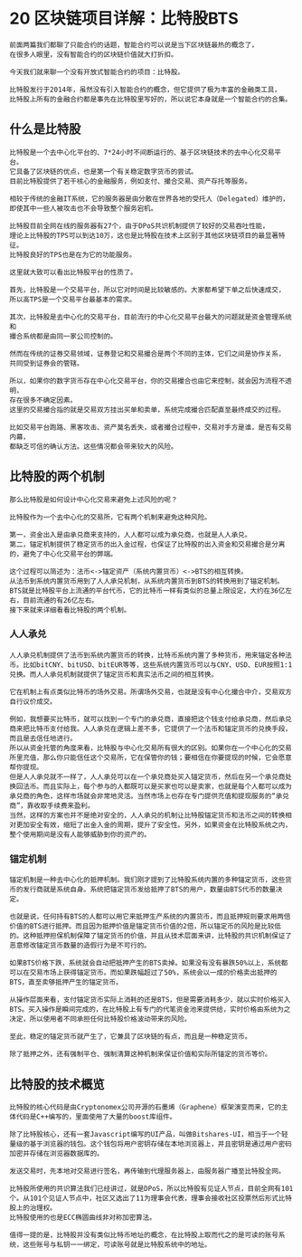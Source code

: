 # 20 区块链项目详解：比特股BTS

    前面两篇我们都聊了只能合约的话题，智能合约可以说是当下区块链最热的概念了，
    在很多人眼里，没有智能合约的区块链价值就大打折扣。

    今天我们就来聊一个没有开放式智能合约的项目：比特股。

    比特股发行于2014年，虽然没有引入智能合约的概念，但它提供了极为丰富的金融类工具，
    比特股上所有的金融合约都是事先在比特股里写好的，所以说它本身就是一个智能合约的合集。

## 什么是比特股

    比特股是一个去中心化平台的、7*24小时不间断运行的、基于区块链技术的去中心化交易平台。
    它具备了区块链的优点，也是第一个有关稳定数字货币的尝试。
    目前比特股提供了若干核心的金融服务，例如支付、撮合交易、资产存托等服务。

    相较于传统的金融IT系统，它的服务器是由分散在世界各地的受托人（Delegated）维护的，
    即使其中一些人被攻击也不会导致整个服务宕机。

    比特股目前全网在线的服务器有27个，由于DPoS共识机制提供了较好的交易吞吐性能，
    理论上比特股的TPS可以到达10万，这也是比特股在技术上区别于其他区块链项目的最显著特征。
    比特股良好的TPS也是在为它的功能服务。

    这里就大致可以看出比特股平台的性质了。

    首先，比特股是一个交易平台，所以它对时间是比较敏感的。大家都希望下单之后快速成交，
    所以高TPS是一个交易平台最基本的需求。

    其次，比特股是去中心化的交易平台，目前流行的中心化交易平台最大的问题就是资金管理系统和
    撮合系统都是由同一家公司控制的。

    然而在传统的证券交易领域，证券登记和交易撮合是两个不同的主体，它们之间是协作关系，
    共同受到证券会的管辖。

    所以，如果你的数字货币存在中心化交易平台，你的交易撮合也由它来控制，就会因为流程不透明，
    存在很多不确定因素。
    这里的交易撮合指的就是交易双方挂出买单和卖单，系统完成撮合匹配直至最终成交的过程。

    比如交易平台跑路、黑客攻击、资产莫名丢失，或者撮合过程中，交易对手方是谁，是否有交易内幕，
    都缺乏可信的确认方法。这些情况都会带来较大的风险。

## 比特股的两个机制

    那么比特股是如何设计中心化交易来避免上述风险的呢？

    比特股作为一个去中心化的交易所，它有两个机制来避免这种风险。

    第一，资金出入是由承兑商来支持的，人人都可以成为承兑商，也就是人人承兑。
    第二，锚定机制提供了稳定货币的出入金过程，也保证了比特股的出入资金和交易撮合是分离的，避免了中心化交易平台的弊端。

    这个过程可以简述为：法币<->锚定资产（系统内置货币）<->BTS的相互转换。
    从法币到系统内置货币用到了人人承兑机制，从系统内置货币到BTS的转换用到了锚定机制。
    BTS就是比特股平台上流通的平台代币，它的比特币一样有类似的总量上限设定，大约在36亿左右，目前流通的有26亿左右。
    接下来就来详细看看比特股的两个机制。

### 人人承兑

    人人承兑机制提供了法币到系统内置货币的转换，比特币系统内置了多种货币，用来锚定各种法币。比如bitCNY、bitUSD、bitEUR等等，这些系统内置货币可以与CNY、USD、EUR按照1:1兑换。而人人承兑机制就提供了锚定货币和真实法币之间的相互转换。

    它在机制上有点类似比特币的场外交易。所谓场外交易，也就是没有中心化撮合中介，交易双方自行议价成交。

    例如，我想要买比特币，就可以找到一个专门的承兑商，直接把这个钱支付给承兑商，然后承兑商来把比特币支付给我。人人承兑在逻辑上差不多，它提供了一个法币和锚定货币的兑换手段，而且是去信任地进行。
    所以从资金托管的角度来看，比特股与中心化交易所有很大的区别。如果你在一个中心化的交易所里充值，那么你只能信任这个交易所，它在保管你的钱；要相信在你要提现的时候，它会愿意帮你提现。
    但是人人承兑就不一样了，人人承兑可以在一个承兑商处买入锚定货币，然后在另一个承兑商处换回法币。而且实际上，每个参与的人都既可以是买家也可以是卖家，也就是每个人都可以成为承兑商的角色，这样市场就会非常地灵活。当然市场上也存在专门提供充值和提现服务的“承兑商”，靠收取手续费来盈利。
    当然，这样的方案也并不是绝对安全的，人人承兑的机制让比特股锚定货币和法币之间的转换相对更加安全有效，缩短了出金入金的周期，提升了安全性。另外，如果资金在比特股系统之内，整个使用期间是没有人能够威胁到你的资产的。

### 锚定机制

    锚定机制是一种去中心化的抵押机制。我们刚才提到了比特股系统内置的多种锚定货币，这些货币的发行商就是系统自身。系统把锚定货币发给抵押了BTS的用户，数量由BTS代币的数量决定。

    也就是说，任何持有BTS的人都可以用它来抵押生产系统的内置货币，而且抵押规则要求用两倍价值的BTS进行抵押。而且因为抵押价值是锚定货币价值的2倍，所以锚定币的风险是比较低的。这种抵押担保机制保障了锚定货币的价值，并且从技术层面来讲，比特股的共识机制保证了恶意修改锚定货币数量的造假行为是不可行的。

    如果BTS价格下跌，系统就会自动把抵押产生的BTS卖掉。如果没有没有暴跌50%以上，系统都可以在交易市场上获得锚定货币。而如果跌幅超过了50%，系统会以一成的价格卖出抵押的BTS，直至卖够抵押产生的锚定货币。

    从操作层面来看，支付锚定货币实际上消耗的还是BTS，但是需要消耗多少，就以实时价格买入BTS。买入操作是瞬间完成的，在比特股上有专门的代笔资金池来提供给，实时价格由系统为之决定，所以使用者不同承担任何比特股价格波动带来的风险。

    至此，稳定的锚定货币就产生了，它兼具了区块链的有点，而且是一种稳定货币。

    除了抵押之外，还有强制平仓、强制清算这种机制来保证价值和实际所锚定的货币等价。
    
## 比特股的技术概览

    比特股的核心代码是由Cryptonomex公司开源的石墨烯（Graphene）框架演变而来，它的主体代码是C++编写的，里面使用了大量的boost库组件。

    除了比特股核心，还有一套Javascript编写的UI产品，叫做Bitshares-UI，相当于一个轻量级的基于浏览器的钱包。这个钱包将用户密钥存储在本地浏览器上，并且密钥是通过用户密码加密并存储在浏览器数据库的。

    发送交易时，先本地对交易进行签名，再传输到代理服务器上，由服务器广播至比特股全网。
    
    比特股所使用的共识算法我们已经讲过，就是DPoS，所以比特股有见证人节点，目前全网有101个。从101个见证人节点中，社区又选出了11为理事会代表，理事会接收社区投票然后形式比特股上的治理权。
    比特股使用的也是ECC椭圆曲线非对称加密算法。

    值得一提的是，比特股并没有类似比特币地址的概念，在比特股上取而代之的是可读的账号系统，这些账号与私钥一一绑定，可读账号就是比特股系统中的地址。